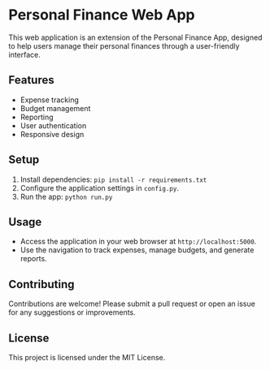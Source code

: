 # Personal Finance Web App

This web application is an extension of the Personal Finance App, designed to help users manage their personal finances through a user-friendly interface.

## Features

- Expense tracking
- Budget management
- Reporting
- User authentication
- Responsive design

## Setup

1. Install dependencies: `pip install -r requirements.txt`
2. Configure the application settings in `config.py`.
3. Run the app: `python run.py`

## Usage

- Access the application in your web browser at `http://localhost:5000`.
- Use the navigation to track expenses, manage budgets, and generate reports.

## Contributing

Contributions are welcome! Please submit a pull request or open an issue for any suggestions or improvements.

## License

This project is licensed under the MIT License.